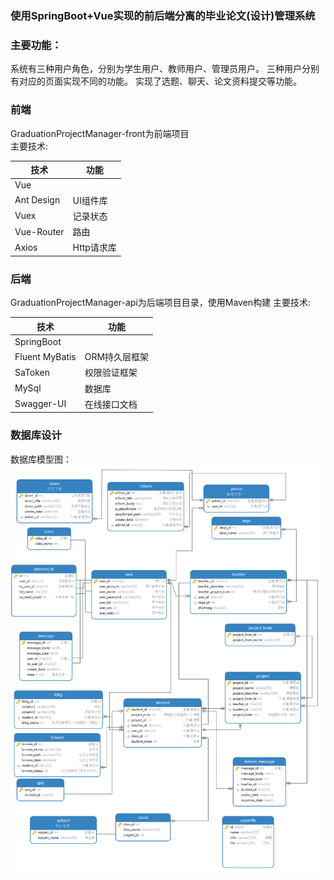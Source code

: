 ### 使用SpringBoot+Vue实现的前后端分离的毕业论文(设计)管理系统


### 主要功能：   
系统有三种用户角色，分别为学生用户、教师用户、管理员用户。
三种用户分别有对应的页面实现不同的功能。
实现了选题、聊天、论文资料提交等功能。


### 前端

GraduationProjectManager-front为前端项目  
主要技术:

| 技术           | 功能         |
| -------------- | ------------ | 
| Vue |  |
|Ant Design|UI组件库|
|Vuex|记录状态|
|Vue-Router|路由|
|Axios|Http请求库|

### 后端

GraduationProjectManager-api为后端项目目录，使用Maven构建
主要技术:

| 技术           | 功能         |
| -------------- | ------------ |
| SpringBoot     |              |
| Fluent MyBatis | ORM持久层框架   |
| SaToken        | 权限验证框架 |
| MySql          | 数据库       |
| Swagger-UI|在线接口文档|

### 数据库设计  
数据库模型图：  
![](doc/Diagram.png)